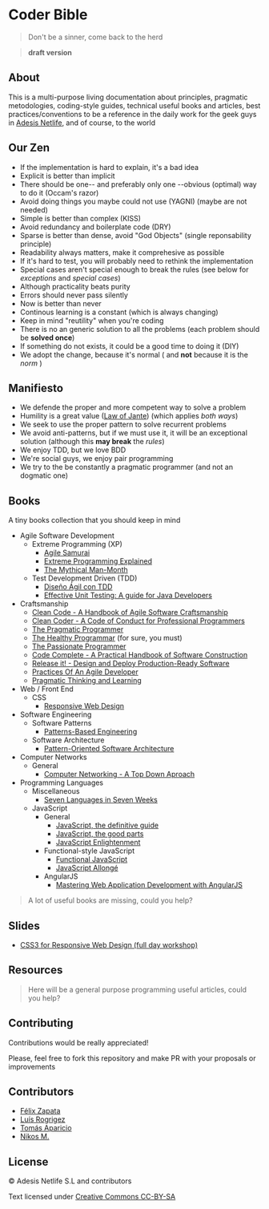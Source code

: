 # Coder Bible

> Don't be a sinner, come back to the herd

> **draft version**

## About

This is a multi-purpose living documentation about principles, pragmatic metodologies, coding-style guides, technical useful books and articles, best practices/conventions to be a reference in the daily work for the geek guys in [Adesis Netlife][adesis], and of course, to the world

## Our Zen

- If the implementation is hard to explain, it's a bad idea
- Explicit is better than implicit
- There should be one-- and preferably only one --obvious (optimal) way to do it (Occam's razor)
- Avoid doing things you maybe could not use (YAGNI) (maybe are not needed)
- Simple is better than complex (KISS)
- Avoid redundancy and boilerplate code (DRY)
- Sparse is better than dense, avoid "God Objects" (single reponsability principle)
- Readability always matters, make it comprehesive as possible
- If it's hard to test, you will probably need to rethink the implementation
- Special cases aren't special enough to break the rules (see below for *exceptions* and *special cases*)
- Although practicality beats purity
- Errors should never pass silently
- Now is better than never
- Continous learning is a constant (which is always changing)
- Keep in mind "reutility" when you're coding
- There is no an generic solution to all the problems (each problem should be **solved once**)
- If something do not exists, it could be a good time to doing it (DIY)
- We adopt the change, because it's normal ( and **not** because it is the *norm* )

## Manifiesto

- We defende the proper and more competent way to solve a problem
- Humility is a great value ([Law of Jante][jante]) (which applies *both ways*)
- We seek to use the proper pattern to solve recurrent problems
- We avoid anti-patterns, but if we must use it, it will be an exceptional solution (although this **may break** the *rules*)
- We enjoy TDD, but we love BDD
- We're social guys, we enjoy pair programming
- We try to the be constantly a pragmatic programmer (and not an dogmatic one)

## Books

A tiny books collection that you should keep in mind

- Agile Software Development
  - Extreme Programming (XP)
    - [Agile Samurai][book-agile-samuri]
    - [Extreme Programming Explained][book-Extreme-Programming-Explained]
    - [The Mythical Man-Month][book-The-Mythical-Man-Month]
  - Test Development Driven (TDD)
    - [Diseño Ágil con TDD][book-Disenio-Agil-con-TDD]
    - [Effective Unit Testing: A guide for Java Developers][book-Effective-Unit-Testing] 
- Craftsmanship
  - [Clean Code - A Handbook of Agile Software Craftsmanship][book-clean-code]
  - [Clean Coder - A Code of Conduct for Professional Programmers][book-clean-coder]
  - [The Pragmatic Programmer][book-pragmatic-programmar]
  - [The Healthy Programmar][book-healthy-programmer] (for sure, you must)
  - [The Passionate Programmer][book-passionate-programmer]
  - [Code Complete - A Practical Handbook of Software Construction][book-Code-Complete]
  - [Release it! - Design and Deploy Production-Ready Software][book-release-it]
  - [Practices Of An Agile Developer][book-practices-of-an-agile-developer]
  - [Pragmatic Thinking and Learning][book-pragmatic-thinking-and-learning]
- Web / Front End
  - CSS
    - [Responsive Web Design][book-rwd]
- Software Engineering
  - Software Patterns
    - [Patterns-Based Engineering][book-patterns-based-engineering]
  - Software Architecture
    - [Pattern-Oriented Software Architecture][book-pattern-oriented-software]
- Computer Networks
  - General
    - [Computer Networking - A Top Down Aproach][book-computer-networking]
- Programming Languages
  - Miscellaneous
    - [Seven Languages in Seven Weeks][book-seven-languages]
  - JavaScript
    - General
      - [JavaScript, the definitive guide][book-javascript-definitive-guide]
      - [JavaScript, the good parts][book-javascript-good-parts]
      - [JavaScript Enlightenment][book-javaScript-enlightenment]
    - Functional-style JavaScript
      - [Functional JavaScript][book-functional-javascript]
      - [JavaScript Allongé][book-javascript-allonge]
    - AngularJS
      - [Mastering Web Application Development with AngularJS][book-angularjs-mastering]

> A lot of useful books are missing, could you help?

## Slides
 - [CSS3 for Responsive Web Design (full day workshop)][slides-andrew]

## Resources

> Here will be a general purpose programming useful articles, could you help?

## Contributing

Contributions would be really appreciated!

Please, feel free to fork this repository and make PR with your proposals or improvements

## Contributors

- [Félix Zapata](https://github.com/felixzapata)
- [Luís Rogrigez](https://github.com/seymourpoler)
- [Tomás Aparicio](http://github.com/h2non)
- [Nikos M.](https://github.com/foo123)

## License

© Adesis Netlife S.L and contributors

Text licensed under [Creative Commons CC-BY-SA][license]

[adesis]: http://www.adesis.com
[jante]: https://en.wikipedia.org/wiki/Law_of_Jante
[license]: http://creativecommons.org/licenses/by-nc-sa/3.0/

[book-agile-samuri]: http://pragprog.com/book/jtrap/the-agile-samurai
[book-Extreme-Programming-Explained]: http://www.amazon.com/Extreme-Programming-Explained-Embrace-Edition/dp/0321278658
[book-The-Mythical-Man-Month]: http://www.amazon.com/The-Mythical-Man-Month-Engineering-Anniversary/dp/0201835959

[book-Disenio-Agil-con-TDD]: http://www.dirigidoportests.com/el-libro
[book-Effective-Unit-Testing]:http://www.amazon.com/Effective-Unit-Testing-guide-Developers/dp/1935182579

[book-clean-code]: http://www.amazon.es/Clean-Code-Handbook-Software-Craftsmanship/dp/0132350882
[book-clean-coder]: http://www.amazon.es/Clean-Coder-Conduct-Professional-Programmers/dp/0137081073
[book-pragmatic-programmar]: http://pragprog.com/the-pragmatic-programmer
[book-healthy-programmer]: http://pragprog.com/book/jkthp/the-healthy-programmer
[book-passionate-programmer]: http://pragprog.com/book/cfcar2/the-passionate-programmer
[book-Code-Complete]: http://www.amazon.com/Code-Complete-Practical-Handbook-Construction/dp/0735619670
[book-release-it]: http://www.amazon.co.uk/Release-It-Production-Ready-Pragmatic-Programmers/dp/0978739213/
[book-seven-languages]: http://pragprog.com/book/btlang/seven-languages-in-seven-weeks
[book-practices-of-an-agile-developer]: http://pragprog.com/book/pad/practices-of-an-agile-developer
[book-pragmatic-thinking-and-learning]: http://www.amazon.es/Pragmatic-Thinking-Learning-Refactor-Programmers/dp/1934356050

[book-patterns-based-engineering]: http://patternsbasedengineering.net/
[book-pattern-oriented-software]: http://www.amazon.com/Pattern-Oriented-Software-Architecture-Volume-Patterns/dp/0471958697

[book-computer-networking]: http://www.cp.eng.chula.ac.th/~fyta/663/Curose-Ross%20-%20Computer_Networking_-_A_Top-down_Approach_Featuring_the_Internet__Third_Edition.pdf

[book-javascript-definitive-guide]: http://www.amazon.com/exec/obidos/ASIN/0596101996/wrrrldwideweb
[book-javascript-good-parts]: http://shop.oreilly.com/product/9780596517748.do
[book-javaScript-enlightenment]: http://www.javascriptenlightenment.com/

[book-javascript-allonge]: https://leanpub.com/javascript-allonge
[book-functional-javascript]: http://shop.oreilly.com/product/0636920028857.do

[book-angularjs-mastering]: http://www.packtpub.com/angularjs-web-application-development/book
[book-rwd]: http://www.amazon.com/gp/product/B005SYWGXW/ref=as_li_qf_sp_asin_il_tl?ie=UTF8&camp=1789&creative=9325&creativeASIN=B005SYWGXW&linkCode=as2&tag=wwwawwwardsco-20 
[slides-andrew]: https://speakerdeck.com/malarkey/css3-for-responsive-web-design-full-day-workshop
